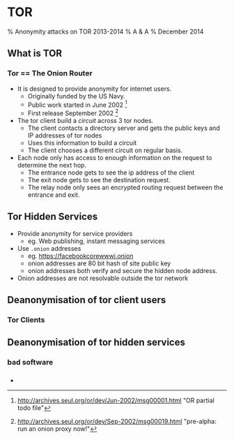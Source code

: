 # TOR

% Anonymity attacks on TOR 2013-2014 
% A & A
% December 2014



## What is TOR

### Tor == **The Onion Router**

- It is designed to provide anonymity for internet users.
    - Originally funded by the US Navy.
    - Public work started in June 2002 [^or1]
    - First release September 2002 [^or2]
- The tor client build a *circuit* across 3 tor nodes.
    - The client contacts a directory server and gets the public keys and IP addresses of tor nodes
    - Uses this information to build a circuit
    - The client chooses a different circuit on regular basis.
- Each node only has access to enough information on the request to determine the next hop. 
    - The entrance node gets to see the ip address of the client
    - The exit node gets to see the destination request.
    - The relay node only sees an encrypted routing request between the entrance and exit.


## Tor Hidden Services

- Provide anonymity for service providers
    - eg. Web publishing, instant messaging services
- Use `.onion` addresses
    - eg. https://facebookcorewwwi.onion
    - onion addresses are 80 bit hash of site public key
    - onion addresses both verify and secure the hidden node address.
- Onion addresses are not resolvable outside the tor network

## Deanonymisation of tor client users

### Tor Clients




## Deanonymisation of tor hidden services


### bad software

### 


- 






[^or1]: <http://archives.seul.org/or/dev/Jun-2002/msg00001.html> "OR partial todo file"
[^or2]: <http://archives.seul.org/or/dev/Sep-2002/msg00019.html> "pre-alpha: run an onion proxy now!"


